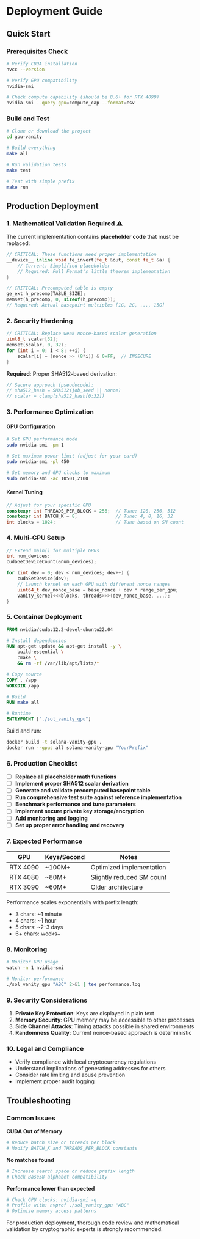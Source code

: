 # Deployment Guide

## Quick Start

### Prerequisites Check
```bash
# Verify CUDA installation
nvcc --version

# Verify GPU compatibility  
nvidia-smi

# Check compute capability (should be 8.6+ for RTX 4090)
nvidia-smi --query-gpu=compute_cap --format=csv
```

### Build and Test
```bash
# Clone or download the project
cd gpu-vanity

# Build everything
make all

# Run validation tests
make test

# Test with simple prefix
make run
```

## Production Deployment

### 1. Mathematical Validation Required ⚠️

The current implementation contains **placeholder code** that must be replaced:

```cpp
// CRITICAL: These functions need proper implementation
__device__ inline void fe_invert(fe_t &out, const fe_t &a) {
    // Current: Simplified placeholder
    // Required: Full Fermat's little theorem implementation
}

// CRITICAL: Precomputed table is empty
ge_ext h_precomp[TABLE_SIZE];
memset(h_precomp, 0, sizeof(h_precomp));
// Required: Actual basepoint multiples [1G, 2G, ..., 15G]
```

### 2. Security Hardening

```cpp
// CRITICAL: Replace weak nonce-based scalar generation
uint8_t scalar[32];
memset(scalar, 0, 32);
for (int i = 0; i < 8; ++i) {
    scalar[i] = (nonce >> (8*i)) & 0xFF;  // INSECURE
}
```

**Required**: Proper SHA512-based derivation:
```cpp
// Secure approach (pseudocode):
// sha512_hash = SHA512(job_seed || nonce)
// scalar = clamp(sha512_hash[0:32])
```

### 3. Performance Optimization

#### GPU Configuration
```bash
# Set GPU performance mode
sudo nvidia-smi -pm 1

# Set maximum power limit (adjust for your card)
sudo nvidia-smi -pl 450

# Set memory and GPU clocks to maximum
sudo nvidia-smi -ac 10501,2100
```

#### Kernel Tuning
```cpp
// Adjust for your specific GPU
constexpr int THREADS_PER_BLOCK = 256;  // Tune: 128, 256, 512
constexpr int BATCH_K = 8;              // Tune: 4, 8, 16, 32
int blocks = 1024;                      // Tune based on SM count
```

### 4. Multi-GPU Setup

```cpp
// Extend main() for multiple GPUs
int num_devices;
cudaGetDeviceCount(&num_devices);

for (int dev = 0; dev < num_devices; dev++) {
    cudaSetDevice(dev);
    // Launch kernel on each GPU with different nonce ranges
    uint64_t dev_nonce_base = base_nonce + dev * range_per_gpu;
    vanity_kernel<<<blocks, threads>>>(dev_nonce_base, ...);
}
```

### 5. Container Deployment

```dockerfile
FROM nvidia/cuda:12.2-devel-ubuntu22.04

# Install dependencies
RUN apt-get update && apt-get install -y \
    build-essential \
    cmake \
    && rm -rf /var/lib/apt/lists/*

# Copy source
COPY . /app
WORKDIR /app

# Build
RUN make all

# Runtime
ENTRYPOINT ["./sol_vanity_gpu"]
```

Build and run:
```bash
docker build -t solana-vanity-gpu .
docker run --gpus all solana-vanity-gpu "YourPrefix"
```

### 6. Production Checklist

- [ ] **Replace all placeholder math functions**
- [ ] **Implement proper SHA512 scalar derivation**
- [ ] **Generate and validate precomputed basepoint table**
- [ ] **Run comprehensive test suite against reference implementation**
- [ ] **Benchmark performance and tune parameters**
- [ ] **Implement secure private key storage/encryption**
- [ ] **Add monitoring and logging**
- [ ] **Set up proper error handling and recovery**

### 7. Expected Performance

| GPU | Keys/Second | Notes |
|-----|-------------|-------|
| RTX 4090 | ~100M+ | Optimized implementation |
| RTX 4080 | ~80M+ | Slightly reduced SM count |
| RTX 3090 | ~60M+ | Older architecture |

Performance scales exponentially with prefix length:
- 3 chars: ~1 minute
- 4 chars: ~1 hour  
- 5 chars: ~2-3 days
- 6+ chars: weeks+

### 8. Monitoring

```bash
# Monitor GPU usage
watch -n 1 nvidia-smi

# Monitor performance
./sol_vanity_gpu "ABC" 2>&1 | tee performance.log
```

### 9. Security Considerations

1. **Private Key Protection**: Keys are displayed in plain text
2. **Memory Security**: GPU memory may be accessible to other processes
3. **Side Channel Attacks**: Timing attacks possible in shared environments
4. **Randomness Quality**: Current nonce-based approach is deterministic

### 10. Legal and Compliance

- Verify compliance with local cryptocurrency regulations
- Understand implications of generating addresses for others
- Consider rate limiting and abuse prevention
- Implement proper audit logging

## Troubleshooting

### Common Issues

**CUDA Out of Memory**
```bash
# Reduce batch size or threads per block
# Modify BATCH_K and THREADS_PER_BLOCK constants
```

**No matches found**
```bash
# Increase search space or reduce prefix length
# Check Base58 alphabet compatibility
```

**Performance lower than expected**
```bash
# Check GPU clocks: nvidia-smi -q
# Profile with: nvprof ./sol_vanity_gpu "ABC"  
# Optimize memory access patterns
```

For production deployment, thorough code review and mathematical validation by cryptographic experts is strongly recommended.